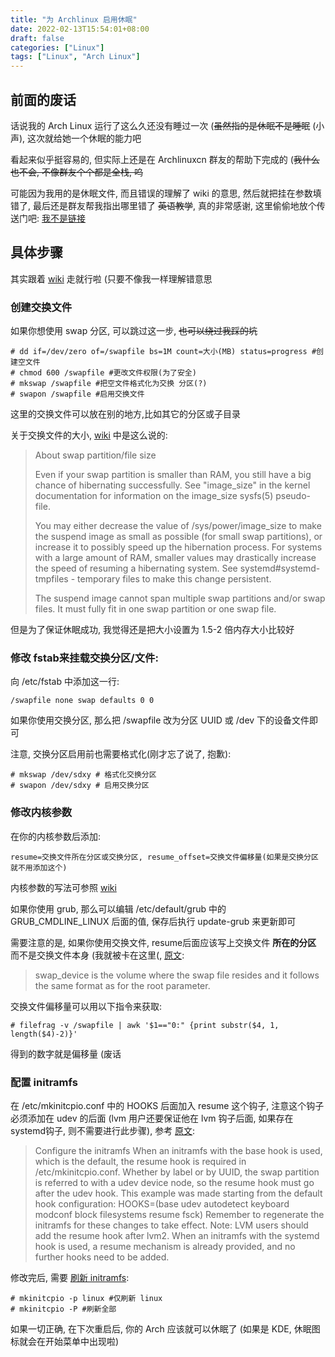 ```yaml
---
title: "为 Archlinux 启用休眠"
date: 2022-02-13T15:54:01+08:00
draft: false
categories: ["Linux"]
tags: ["Linux", "Arch Linux"]
---
```


## 前面的废话
话说我的 Arch Linux 运行了这么久还没有睡过一次 (~~虽然指的是休眠不是睡眠~~ (小声), 这次就给她一个休眠的能力吧

看起来似乎挺容易的, 但实际上还是在 Archlinuxcn 群友的帮助下完成的 (~~我什么也不会, 不像群友个个都是全栈, 呜~~

可能因为我用的是休眠文件, 而且错误的理解了 wiki 的意思, 然后就把挂在参数填错了, 最后还是群友帮我指出哪里错了 ~~英语教学~~, 真的非常感谢, 这里偷偷地放个传送门吧: [我不是链接](https://t.me/archlinuxcn_group)


## 具体步骤
其实跟着 [wiki](https://wiki.archlinux.org/title/Power_management/Suspend_and_hibernate#Hibernation) 走就行啦 (只要不像我一样理解错意思

### 创建交换文件
如果你想使用 swap 分区, 可以跳过这一步, ~~也可以绕过我踩的坑~~
```shell
# dd if=/dev/zero of=/swapfile bs=1M count=大小(MB) status=progress #创建空文件
# chmod 600 /swapfile #更改文件权限(为了安全)
# mkswap /swapfile #把空文件格式化为交换 分区(?)
# swapon /swapfile #启用交换文件
```
这里的交换文件可以放在别的地方,比如其它的分区或子目录

关于交换文件的大小, [wiki](https://wiki.archlinux.org/title/Power_management/Suspend_and_hibernate#Hibernation_into_swap_file) 中是这么说的:
> About swap partition/file size
>
>Even if your swap partition is smaller than RAM, you still have a big chance of hibernating successfully. See "image_size" in the kernel documentation for information on the image_size sysfs(5) pseudo-file.
>
>You may either decrease the value of /sys/power/image_size to make the suspend image as small as possible (for small swap partitions), or increase it to possibly speed up the hibernation process. For systems with a large amount of RAM, smaller values may drastically increase the speed of resuming a hibernating system. See systemd#systemd-tmpfiles - temporary files to make this change persistent.
>
>The suspend image cannot span multiple swap partitions and/or swap files. It must fully fit in one swap partition or one swap file.

但是为了保证休眠成功, 我觉得还是把大小设置为 1.5-2 倍内存大小比较好

### 修改 fstab来挂载交换分区/文件:
向 /etc/fstab 中添加这一行:
```
/swapfile none swap defaults 0 0
```
如果你使用交换分区, 那么把 /swapfile 改为分区 UUID 或 /dev 下的设备文件即可

注意, 交换分区启用前也需要格式化(刚才忘了说了, 抱歉):
```shell
# mkswap /dev/sdxy # 格式化交换分区
# swapon /dev/sdxy # 启用交换分区
```

### 修改内核参数
在你的内核参数后添加:
```
resume=交换文件所在分区或交换分区, resume_offset=交换文件偏移量(如果是交换分区就不用添加这个)
```
内核参数的写法可参照 [wiki](https://wiki.archlinux.org/title/Kernel_parameters)

如果你使用 grub, 那么可以编辑 /etc/default/grub 中的 GRUB_CMDLINE_LINUX 后面的值, 保存后执行 update-grub 来更新即可

需要注意的是, 如果你使用交换文件, resume后面应该写上交换文件 **所在的分区** 而不是交换文件本身 (我就被卡在这里(, [原文](https://wiki.archlinux.org/title/Power_management/Suspend_and_hibernate#Hibernation_into_swap_file):
> swap_device is the volume where the swap file resides and it follows the same format as for the root parameter.

交换文件偏移量可以用以下指令来获取:
```shell
# filefrag -v /swapfile | awk '$1=="0:" {print substr($4, 1, length($4)-2)}'
```
得到的数字就是偏移量 (废话

### 配置 initramfs

在 /etc/mkinitcpio.conf 中的 HOOKS 后面加入 resume 这个钩子, 注意这个钩子必须添加在 udev 的后面 (lvm 用户还要保证他在 lvm 钩子后面, 如果存在 systemd钩子, 则不需要进行此步骤), 参考 [原文](https://wiki.archlinux.org/title/Power_management/Suspend_and_hibernate#Configure_the_initramfs):
> Configure the initramfs
> When an initramfs with the base hook is used, which is the default, the resume hook is required in /etc/mkinitcpio.conf. Whether by label or by UUID, the swap partition is referred to with a udev device node, so the resume hook must go after the udev hook. This example was made starting from the default hook configuration:
> HOOKS=(base udev autodetect keyboard modconf block filesystems resume fsck)
> Remember to regenerate the initramfs for these changes to take effect.
> Note: LVM users should add the resume hook after lvm2.
> When an initramfs with the systemd hook is used, a resume mechanism is already provided, and no further hooks need to be added.

修改完后, 需要 [刷新 initramfs](https://wiki.archlinux.org/title/Mkinitcpio#Image_creation_and_activation):
```shell
# mkinitcpio -p linux #仅刷新 linux
# mkinitcpio -P #刷新全部
```

如果一切正确, 在下次重启后, 你的 Arch 应该就可以休眠了 (如果是 KDE, 休眠图标就会在开始菜单中出现啦)
